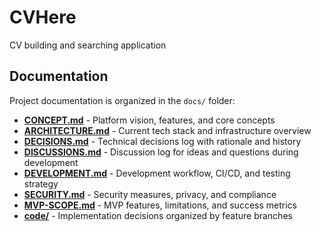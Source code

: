 # CVHere

CV building and searching application

## Documentation

Project documentation is organized in the `docs/` folder:

- **[CONCEPT.md](docs/CONCEPT.md)** - Platform vision, features, and core concepts
- **[ARCHITECTURE.md](docs/ARCHITECTURE.md)** - Current tech stack and infrastructure overview
- **[DECISIONS.md](docs/DECISIONS.md)** - Technical decisions log with rationale and history
- **[DISCUSSIONS.md](docs/DISCUSSIONS.md)** - Discussion log for ideas and questions during development
- **[DEVELOPMENT.md](docs/DEVELOPMENT.md)** - Development workflow, CI/CD, and testing strategy
- **[SECURITY.md](docs/SECURITY.md)** - Security measures, privacy, and compliance
- **[MVP-SCOPE.md](docs/MVP-SCOPE.md)** - MVP features, limitations, and success metrics
- **[code/](docs/code/)** - Implementation decisions organized by feature branches